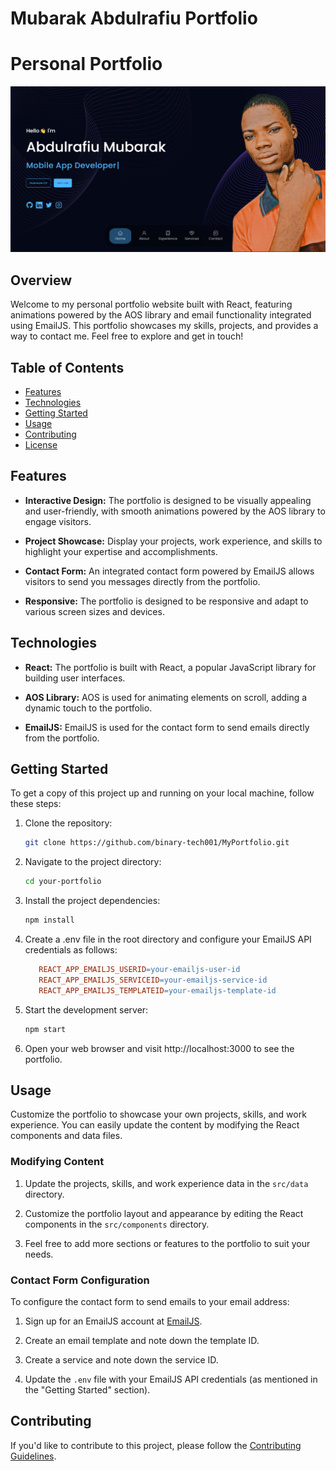 # Mubarak Abdulrafiu Portfolio


# Personal Portfolio

![Portfolio Screenshot](./src/assets/portfolioHome.PNG)

## Overview

Welcome to my personal portfolio website built with React, featuring animations powered by the AOS library and email functionality integrated using EmailJS. This portfolio showcases my skills, projects, and provides a way to contact me. Feel free to explore and get in touch!

## Table of Contents

- [Features](#features)
- [Technologies](#technologies)
- [Getting Started](#getting-started)
- [Usage](#usage)
- [Contributing](#contributing)
- [License](#license)

## Features

- **Interactive Design:** The portfolio is designed to be visually appealing and user-friendly, with smooth animations powered by the AOS library to engage visitors.

- **Project Showcase:** Display your projects, work experience, and skills to highlight your expertise and accomplishments.

- **Contact Form:** An integrated contact form powered by EmailJS allows visitors to send you messages directly from the portfolio.

- **Responsive:** The portfolio is designed to be responsive and adapt to various screen sizes and devices.

## Technologies

- **React:** The portfolio is built with React, a popular JavaScript library for building user interfaces.

- **AOS Library:** AOS is used for animating elements on scroll, adding a dynamic touch to the portfolio.

- **EmailJS:** EmailJS is used for the contact form to send emails directly from the portfolio.

## Getting Started

To get a copy of this project up and running on your local machine, follow these steps:

1. Clone the repository:

   ```bash
   git clone https://github.com/binary-tech001/MyPortfolio.git

2. Navigate to the project directory:

   ```bash
   cd your-portfolio


3. Install the project dependencies:

   ```bash
   npm install


4. Create a .env file in the root directory and configure your EmailJS API credentials as follows:

   ```makefile
      REACT_APP_EMAILJS_USERID=your-emailjs-user-id
      REACT_APP_EMAILJS_SERVICEID=your-emailjs-service-id
      REACT_APP_EMAILJS_TEMPLATEID=your-emailjs-template-id


5. Start the development server:
      ```bash
      npm start

6. Open your web browser and visit http://localhost:3000 to see the portfolio.

## Usage

Customize the portfolio to showcase your own projects, skills, and work experience. You can easily update the content by modifying the React components and data files.

### Modifying Content

1. Update the projects, skills, and work experience data in the `src/data` directory.

2. Customize the portfolio layout and appearance by editing the React components in the `src/components` directory.

3. Feel free to add more sections or features to the portfolio to suit your needs.

### Contact Form Configuration

To configure the contact form to send emails to your email address:

1. Sign up for an EmailJS account at [EmailJS](https://www.emailjs.com/).

2. Create an email template and note down the template ID.

3. Create a service and note down the service ID.

4. Update the `.env` file with your EmailJS API credentials (as mentioned in the "Getting Started" section).

## Contributing

If you'd like to contribute to this project, please follow the [Contributing Guidelines](CONTRIBUTING.md).




